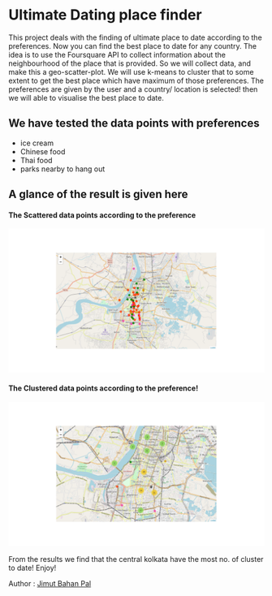 # Ultimate Dating place finder

This project deals with the finding of ultimate place to date according to the preferences. Now you can find the best place to date for any country. The idea is to use the Foursquare API to collect information about the neighbourhood of the place that is provided. So we will collect data, and make this a geo-scatter-plot. We will use k-means to cluster that to some extent to get the best place which have maximum of those preferences.
The preferences are given by the user and a country/ location is selected! then we will able to visualise the best place to date.

## We have tested the data points with preferences 
* ice cream
* Chinese food
* Thai food
* parks nearby to hang out

## A glance of the result is given here

#### The Scattered data points according to the preference
![The Scattered data points according to the preference](scattered_data.png)
#### The Clustered data points according to the preference!
![The clustered data points according to the preference](preferences_cluster.png)

From the results we find that the central kolkata have the most no. of cluster to date!
Enjoy!

Author : [Jimut Bahan Pal](https://www.linkedin.com/in/jimut-bahan-pal-156862123/)
